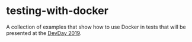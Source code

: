 # testing-with-docker

A collection of examples that show how to use Docker in tests that will be presented at the [DevDay 2019](https://www.devday.de/).
